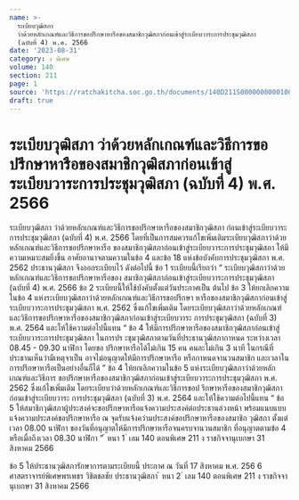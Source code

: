 ```yaml
---
name: >-
  ระเบียบวุฒิสภา
  ว่าด้วยหลักเกณฑ์และวิธีการขอปรึกษาหารือของสมาชิกวุฒิสภาก่อนเข้าสู่ระเบียบวาระการประชุมวุฒิสภา
  (ฉบับที่ 4) พ.ศ. 2566
date: '2023-08-31'
category: ง พิเศษ
volume: 140
section: 211
page: 1
source: 'https://ratchakitcha.soc.go.th/documents/140D211S0000000000100.pdf'
draft: true
---
```


# ระเบียบวุฒิสภา ว่าด้วยหลักเกณฑ์และวิธีการขอปรึกษาหารือของสมาชิกวุฒิสภาก่อนเข้าสู่ระเบียบวาระการประชุมวุฒิสภา (ฉบับที่ 4) พ.ศ. 2566

ระเบียบวุฒิสภา ว่าด้วยหลักเกณฑ์และวิธีการขอปรึกษาหารือของสมาชิกวุฒิสภา ก่อนเข้าสู่ระเบียบวาระการประชุมวุฒิสภา (ฉบับที่ 4) พ.ศ. 2566 โดยที่เป็นการสมควรแก้ไขเพิ่มเติมระเบียบวุฒิสภาว่าด้วยหลักเกณฑ์และวิธีการขอปรึกษาหารือ ของสมาชิกวุฒิสภาก่อนเข้าสู่ระเบียบวาระการประชุมวุฒิสภา ให้มีความเหมาะสมยิ่งขึ้น อาศัยอานาจตามความในข้อ 4 และข้อ 18 แห่งข้อบังคับการประชุมวุฒิสภา พ.ศ. 2562 ประธานวุฒิสภา จึงออกระเบียบไว้ ดังต่อไปนี้ ข้อ 1 ระเบียบนี้เรียกว่า “ ระเบียบวุฒิสภาว่าด้วยหลักเกณฑ์และวิธีการขอปรึกษาหารือของ สมาชิกวุฒิสภาก่อนเข้าสู่ระเบียบวาระการประชุมวุฒิสภา (ฉบับที่ 4) พ.ศ. 2566 ข้อ 2 ระเบียบนี้ให้ใช้บังคับตั้งแต่วันประกาศเป็น ต้นไป ข้อ 3 ให้ยกเลิกความในข้อ 4 แห่งระเบียบวุฒิสภาว่าด้วยหลักเกณฑ์และวิธีการขอปรึกษา หารือของสมาชิกวุฒิสภาก่อนเข้าสู่ระเบียบวาระการประชุมวุฒิสภา พ.ศ. 2562 ซึ่งแก้ไขเพิ่มเติม โดยระเบียบวุฒิสภาว่าด้วยหลักเกณฑ์และวิธีการขอปรึกษาหารือของสมาชิกวุฒิสภาก่อนเข้าสู่ระเบียบวาระ การประชุมวุฒิสภา (ฉบับที่ 3) พ.ศ. 2564 และให้ใช้ความต่อไปนี้แทน “ ข้อ 4 ให้มีการปรึกษาหารือของสมาชิกวุฒิสภาก่อนเข้าสู่ระเบียบวาระการประชุมวุฒิสภา ในการปร ะชุมวุฒิสภาตามวันที่ประธานวุฒิสภากาหนด ระหว่างเวลา 08.45 - 09.30 นาฬิกา โดยขอ ปรึกษาหารือได้ไม่เกิน 15 คน คนละไม่เกิน 3 นาที ในกรณีที่ประธานเห็นว่ามีเหตุจาเป็น อาจไม่อนุญาตให้มีการปรึกษาหารือ หรือกาหนดจานวนสมาชิก และเวลาในการปรึกษาหารือเป็นอย่างอื่นก็ได้ ” ข้อ 4 ให้ยกเลิกความในข้อ 5 แห่งระเบียบวุฒิสภาว่าด้วยหลักเกณฑ์และวิธีการ ขอปรึกษาหารือของสมาชิกวุฒิสภาก่อนเข้าสู่ระเบียบวาระการประชุมวุฒิสภา พ.ศ. 2562 ซึ่งแก้ไขเพิ่มเติม โดยระเบียบว่าด้วยหลักเกณฑ์และวิธีการขอป รึกษาหารือของสมาชิกวุฒิสภาก่อนเข้าสู่ระเบียบวาระ การประชุมวุฒิสภา (ฉบับที่ 3) พ.ศ. 2564 และให้ใช้ความต่อไปนี้แทน “ ข้อ 5 ให้สมาชิกวุฒิสภาผู้ประสงค์จะขอปรึกษาหารือแจ้งความประสงค์ต่อประธานล่วงหน้า พร้อมแนบแบบแจ้งความประสงค์ขอปรึกษาหารือ ณ จุดรับแจ้งควำมประสงค์ขอปรึกษาหารือของสมาชิก วุฒิสภา ตั้งแต่เวลา 08.00 นาฬิกา ของวันที่อนุญาตให้มีการปรึกษาหารือจนครบจานวนสมาชิก ที่อนุญาตตามข้อ 4 หรือเมื่อถึงเวลา 08.30 นาฬิกา ” ้ หนา 1 ่ เลม 140 ตอนพิเศษ 211 ง ราชกิจจานุเบกษา 31 สิงหาคม 2566

ข้อ 5 ให้ประธานวุฒิสภารักษาการตามระเบียบนี้ ประกาศ ณ วันที่ 17 สิงหาคม พ.ศ. 256 6 ศาสตราจารย์พิเศษพรเพชร วิชิตชลชัย ประธานวุฒิสภา ้ หนา 2 ่ เลม 140 ตอนพิเศษ 211 ง ราชกิจจานุเบกษา 31 สิงหาคม 2566
